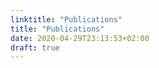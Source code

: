 ```yaml
---
linktitle: "Publications"
title: "Publications"
date: 2020-04-29T23:13:53+02:00
draft: true
---
```

